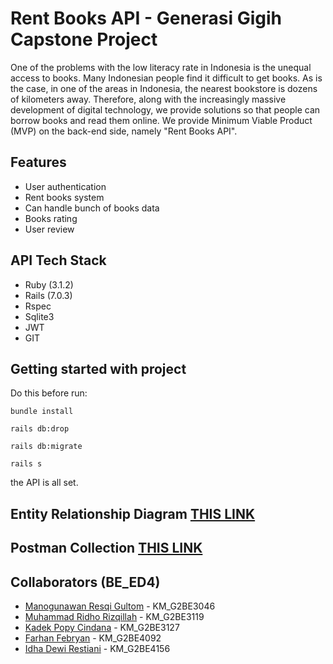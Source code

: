 # Rent Books API - Generasi Gigih Capstone Project 
One of the problems with the low literacy rate in Indonesia is the unequal access to books. Many Indonesian people find it difficult to get books. As is the case, in one of the areas in Indonesia, the nearest bookstore is dozens of kilometers away. Therefore, along with the increasingly massive development of digital technology, we provide solutions so that people can borrow books and read them online. We provide Minimum Viable Product (MVP) on the back-end side, namely "Rent Books API".
## Features
- User authentication
- Rent books system
- Can handle bunch of books data
- Books rating
- User review

## API Tech Stack
- Ruby (3.1.2)
- Rails (7.0.3)
- Rspec
- Sqlite3
- JWT
- GIT

## Getting started with project
Do this before run:

`bundle install`

`rails db:drop`

`rails db:migrate`

`rails s`

the API is all set.

## Entity Relationship Diagram [THIS LINK](https://drive.google.com/file/d/1esKPBgUQjg_b9XAzVG6kbrYGcUyvKVE4/view?usp=sharing)

## Postman Collection [THIS LINK](https://www.postman.com/crimson-meteor-462355/workspace/rent-books-api/environment/21633113-e74a2357-8c56-4136-891e-12b505014077)

## Collaborators (BE_ED4)
- [Manogunawan Resqi Gultom](https://github.com/manogunawan2710) - KM_G2BE3046 
- [Muhammad Ridho Rizqillah](https://github.com/renespeare) - KM_G2BE3119 
- [Kadek Popy Cindana](https://github.com/popycindana) - KM_G2BE3127
- [Farhan Febryan](https://github.com/nefarha) - KM_G2BE4092
- [Idha Dewi Restiani](https://github.com/idhadewi07) - KM_G2BE4156
